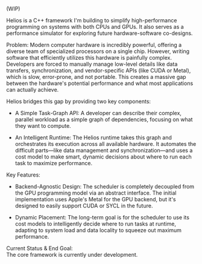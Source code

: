 (WIP)

Helios is a C++ framework I'm building to simplify high-performance programming on systems with both CPUs and GPUs. It also serves as a performance simulator for exploring future hardware-software co-designs.

Problem:
Modern computer hardware is incredibly powerful, offering a diverse team of specialized processors on a single chip. However, writing software that efficiently utilizes this hardware is painfully complex. Developers are forced to manually manage low-level details like data transfers, synchronization, and vendor-specific APIs (like CUDA or Metal), which is slow, error-prone, and not portable. This creates a massive gap between the hardware's potential performance and what most applications can actually achieve.

Helios bridges this gap by providing two key components:
- A Simple Task-Graph API: A developer can describe their complex, parallel workload as a simple graph of dependencies, focusing on what they want to compute.

- An Intelligent Runtime: The Helios runtime takes this graph and orchestrates its execution across all available hardware. It automates the difficult parts—like data management and synchronization—and uses a cost model to make smart, dynamic decisions about where to run each task to maximize performance.

Key Features:
- Backend-Agnostic Design: The scheduler is completely decoupled from the GPU programming model via an abstract interface. The initial implementation uses Apple's Metal for the GPU backend, but it's designed to easily support CUDA or SYCL in the future.

- Dynamic Placement: The long-term goal is for the scheduler to use its cost models to intelligently decide where to run tasks at runtime, adapting to system load and data locality to squeeze out maximum performance.

Current Status & End Goal:\
The core framework is currently under development.
